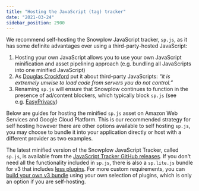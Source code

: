 ```yaml
---
title: "Hosting the JavaScript (tag) tracker"
date: "2021-03-24"
sidebar_position: 2900
---
```


We recommend self-hosting the Snowplow JavaScript tracker, `sp.js`, as it has some definite advantages over using a third-party-hosted JavaScript:

1. Hosting your own JavaScript allows you to use your own JavaScript minification and asset pipelining approach (e.g. bundling all JavaScripts into one minified JavaScript)
2. As [Douglas Crockford](https://github.com/douglascrockford) put it about third-party JavaScripts: _“it is extremely unwise to load code from servers you do not control.”_
3. Renaming `sp.js` will ensure that Snowplow continues to function in the presence of ad/content blockers, which typically block `sp.js` (see e.g. [EasyPrivacy](https://easylist-downloads.adblockplus.org/easyprivacy.txt))

Below are guides for hosting the minified `sp.js` asset on Amazon Web Services and Google Cloud Platform. This is our recommended strategy for self hosting however there are other options available to self hosting `sp.js`, you may choose to bundle it into your application directly or host with a different provider as two examples.

The latest minified version of the Snowplow JavaScript Tracker, called `sp.js`, is available from the [JavaScript Tracker GitHub releases](https://github.com/snowplow/snowplow-javascript-tracker/releases).
If you don't need all the functionality included in `sp.js`, there is also a `sp.lite.js` bundle for v3 that includes [less plugins](/docs/collecting-data/collecting-from-own-applications/javascript-trackers/javascript-tracker/javascript-tracker-v3/plugins/index.md).
For more custom requirements, you can [build your own v3 bundle](/docs/collecting-data/collecting-from-own-applications/javascript-trackers/javascript-tracker/javascript-tracker-v3/plugins/bundling-a-custom-plugin-selection/index.md) using your own selection of plugins, which is only an option if you are self-hosting.
